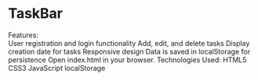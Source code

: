 # TaskBar
Features:
<br>
User registration and login functionality
Add, edit, and delete tasks
Display creation date for tasks
Responsive design
Data is saved in localStorage for persistence
Open index.html in your browser.
Technologies Used:
HTML5
CSS3
JavaScript
localStorage

